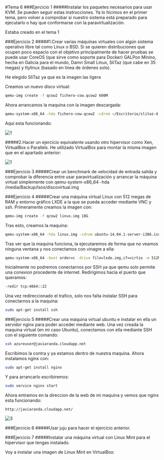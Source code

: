 #Tema 6
###Ejercicio 1
#####Instalar los paquetes necesarios para usar KVM. Se pueden seguir estas instrucciones. Ya lo hicimos en el primer tema, pero volver a comprobar si nuestro sistema está preparado para ejecutarlo o hay que conformarse con la paravirtualización.

Estaba creado en el tema 1

###Ejercicio 2
#####1.Crear varias máquinas virtuales con algún sistema operativo libre tal como Linux o BSD. Si se quieren distribuciones que ocupen poco espacio con el objetivo principalmente de hacer pruebas se puede usar CoreOS (que sirve como soporte para Docker) GALPon Minino, hecha en Galicia para el mundo, Damn Small Linux, SliTaz (que cabe en 35 megas) y ttylinux (basado en línea de órdenes solo).

He elegido SliTaz ya que es la imagen las ligera

Creamos un nuevo disco virtual:
```bash
qemu-img create -f qcow2 fichero-cow.qcow2 600M
```
Ahora arrancamos la maquina con la imagen descargada:
```bash
qemu-system-x86_64 -hda fichero-cow.qcow2 -cdrom ~/Escritorio/slitaz-4.0.iso
```
Aqui esta funcionando:

![1](https://github.com/JavideBaza/GII-2014/blob/master/ejercicios/JavierArandaIzquierdo/Capturas/1Tema6.png)

#####2.Hacer un ejercicio equivalente usando otro hipervisor como Xen, VirtualBox o Parallels.
He utilizado VirtualBox para montar la misma imagen que en el apartado anterior:

![1](https://github.com/JavideBaza/GII-2014/blob/master/ejercicios/JavierArandaIzquierdo/Capturas/2Tema6.png)

###Ejercicio 3
#####Crear un benchmark de velocidad de entrada salida y comprobar la diferencia entre usar paravirtualización y arrancar la máquina virtual simplemente con qemu-system-x86_64 -hda /media/Backup/Isos/discovirtual.img

###Ejercicio 4
#####Crear una máquina virtual Linux con 512 megas de RAM y entorno gráfico LXDE a la que se pueda acceder mediante VNC y ssh.
Primeramente creamos la imagen con:
```bash
qemu-img create -f qcow2 linux.img 10G
```
Tras esto, creamos la maquina:
```bash
qemu-system-x86_64 -hda linux.img -cdrom ubuntu-14.04.1-server-i386.iso -m 512M
```
Tras ver que la maquina funciona, la ejecutaremos de forma que no veamos ninguna ventana y nos conectamos con vinagre a ella:
```bash
qemu-system-x86_64 -boot order=c -drive file=lxde.img,if=virtio -m 512M -name ubuntu14 -vnc :1
```
Inicialmente no podremos conectarnos por SSH ya que qemu solo permite una conexion procedente de internet. Redirigimos hacia el puerto que queramos:
```bash
-redir tcp:4664::22
```
Una vez redireccionado el trafico, solo nos falta instalar SSH para conectarnos a la maquina:
```bash
sudo apt-get install ssh
```
###Ejercicio 5
#####Crear una máquina virtual ubuntu e instalar en ella un servidor nginx para poder acceder mediante web.
Una vez creada la maquina virtual (en mi caso Ubuntu), conectamos con ella mediante SSH con el siguiente comando:
```bash
ssh azureuser@javiaranda.cloudapp.net
```
Escribimos la contra y ya estamos dentro de nuestra maquina. Ahora instalamos nginx con:
```bash
sudo apt-get install nginx
```
Y para arrancarlo escribiremos:
```bash
sudo service nginx start
```
Ahora entramos en la direccion de la web de mi maquina y vemos que nginx esta funcionando:
```
http://javiaranda.cloudapp.net/
```
![3](https://github.com/JavideBaza/GII-2014/blob/master/ejercicios/JavierArandaIzquierdo/Capturas/3Tema6.png)

###Ejercicio 6
#####Usar juju para hacer el ejercicio anterior.

###Ejercicio 7
#####Instalar una máquina virtual con Linux Mint para el hipervisor que tengas instalado.

Voy a instalar una imagen de Linux Mint en VirtualBox:

